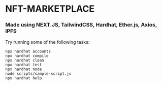 # NFT-MARKETPLACE

### Made using NEXT.JS, TailwindCSS, Hardhat, Ether.js, Axios, IPFS 

Try running some of the following tasks:

```shell
npx hardhat accounts
npx hardhat compile
npx hardhat clean
npx hardhat test
npx hardhat node
node scripts/sample-script.js
npx hardhat help
```

